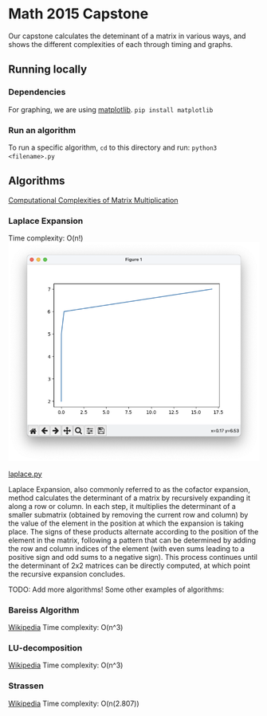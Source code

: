 # Math 2015 Capstone

Our capstone calculates the deteminant of a matrix in various ways, and shows the different complexities of each through timing and graphs.

## Running locally
### Dependencies
For graphing, we are using [matplotlib](https://matplotlib.org/).
`pip install matplotlib`

### Run an algorithm
To run a specific algorithm, `cd` to this directory and run:
`python3 <filename>.py`

## Algorithms
[Computational Complexities of Matrix Multiplication](https://en.wikipedia.org/wiki/Computational_complexity_of_matrix_multiplication)

### Laplace Expansion
Time complexity: O(n!)
![Laplace Expansion Graph](/images/laplace.png)

[laplace.py](/laplace.py)

Laplace Expansion, also commonly referred to as the cofactor expansion, method calculates the determinant of a matrix by recursively expanding it along a row or column. In each step, it multiplies the determinant of a smaller submatrix (obtained by removing the current row and column) by the value of the element in the position at which the expansion is taking place. The signs of these products alternate according to the position of the element in the matrix, following a pattern that can be determined by adding the row and column indices of the element (with even sums leading to a positive sign and odd sums to a negative sign). This process continues until the determinant of 2x2 matrices can be directly computed, at which point the recursive expansion concludes.

TODO: Add more algorithms!
Some other examples of algorithms:

### Bareiss Algorithm
[Wikipedia](https://en.wikipedia.org/wiki/Bareiss_algorithm)
Time complexity: O(n^3)

### LU-decomposition
[Wikipedia](https://en.wikipedia.org/wiki/LU_decomposition)
Time complexity: O(n^3)

### Strassen
[Wikipedia](https://en.wikipedia.org/wiki/Strassen_algorithm)
Time complexity: O(n(2.807))
